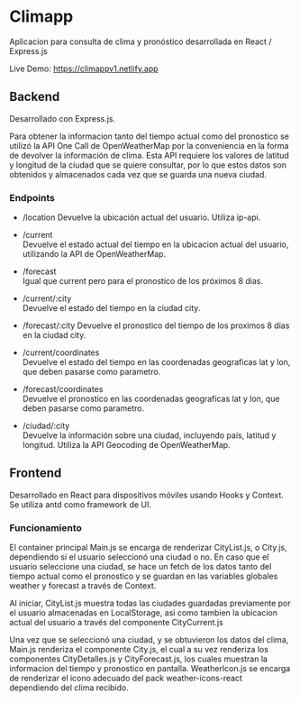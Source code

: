 # Climapp

Aplicacion para consulta de clima y pronóstico desarrollada en React / Express.js

Live Demo: https://climappv1.netlify.app

## Backend

Desarrollado con Express.js.

Para obtener la informacion tanto del tiempo actual como del pronostico se utilizó la API One Call de OpenWeatherMap por la conveniencia en la forma de devolver la información de clima. Esta API requiere los valores de latitud y longitud de la ciudad que se quiere consultar, por lo que estos datos son obtenidos y almacenados cada vez que se guarda una nueva ciudad.

### Endpoints

- /location
    Devuelve la ubicación actual del usuario. Utiliza ip-api.

- /current  
    Devuelve el estado actual del tiempo en la ubicacion actual del usuario, utilizando la API de OpenWeatherMap.

- /forecast  
    Igual que current pero para el pronostico de los próximos 8 dias.

- /current/:city  
    Devuelve el estado del tiempo en la ciudad city.

- /forecast/:city
    Devuelve el pronostico del tiempo de los proximos 8 dias en la ciudad city.

- /current/coordinates  
    Devuelve el estado del tiempo en las coordenadas geograficas lat y lon, que deben pasarse como parametro.

- /forecast/coordinates  
    Devuelve el pronostico en las coordenadas geograficas lat y lon, que deben pasarse como parametro.

- /ciudad/:city  
    Devuelve la información sobre una ciudad, incluyendo país, latitud y longitud. Utiliza la API Geocoding de OpenWeatherMap.

## Frontend

Desarrollado en React para dispositivos móviles usando Hooks y Context. Se utiliza antd como framework de UI.

### Funcionamiento

El container principal Main.js se encarga de renderizar CityList.js, o City.js, dependiendo si el usuario seleccionó una ciudad o no. En caso que el usuario seleccione una ciudad, se hace un fetch de los datos tanto del tiempo actual como el pronostico y se guardan en las variables globales weather y forecast a través de Context.

Al iniciar, CityList.js muestra todas las ciudades guardadas previamente por el usuario almacenadas en LocalStorage, asi como tambien la ubicacion actual del usuario a través del componente CityCurrent.js

Una vez que se seleccionó una ciudad, y se obtuvieron los datos del clima, Main.js renderiza el componente City.js, el cual a su vez renderiza los componentes CityDetalles.js y CityForecast.js, los cuales muestran la informacion del tiempo y pronostico en pantalla. WeatherIcon.js se encarga de renderizar el icono adecuado del pack weather-icons-react dependiendo del clima recibido.

